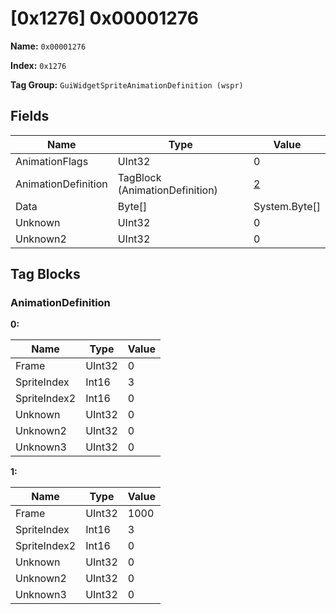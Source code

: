 # [0x1276] 0x00001276

**Name:** ```0x00001276```

**Index:** ```0x1276```

**Tag Group:** ```GuiWidgetSpriteAnimationDefinition (wspr)```

## Fields

Name	| Type	| Value
---	|---	|---	|
AnimationFlags	|UInt32	|0
AnimationDefinition	|TagBlock (AnimationDefinition)	|[2](#animationdefinition)
Data	|Byte[]	|System.Byte[]
Unknown	|UInt32	|0
Unknown2	|UInt32	|0


## Tag Blocks

### AnimationDefinition

**0:**

Name	| Type	| Value
---	|---	|---	|
Frame	|UInt32	|0
SpriteIndex	|Int16	|3
SpriteIndex2	|Int16	|0
Unknown	|UInt32	|0
Unknown2	|UInt32	|0
Unknown3	|UInt32	|0


**1:**

Name	| Type	| Value
---	|---	|---	|
Frame	|UInt32	|1000
SpriteIndex	|Int16	|3
SpriteIndex2	|Int16	|0
Unknown	|UInt32	|0
Unknown2	|UInt32	|0
Unknown3	|UInt32	|0


